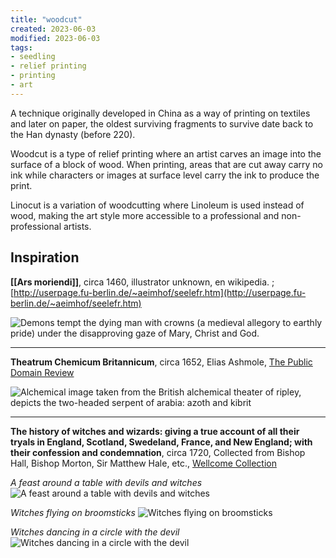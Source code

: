 ```yaml
---
title: "woodcut"
created: 2023-06-03
modified: 2023-06-03
tags:
- seedling
- relief printing
- printing
- art
---
```


A technique originally developed in China as a way of printing on textiles and later on paper, the oldest surviving fragments to survive date back to the Han dynasty (before 220).

Woodcut is a type of relief printing where an artist carves an image into the surface of a block of wood. When printing, areas that are cut away carry no ink while characters or images at surface level carry the ink to produce the print.

Linocut is a variation of woodcutting where Linoleum is used instead of wood, making the art style more accessible to a professional and non-professional artists. 

## Inspiration

**[[Ars moriendi]]**,  circa 1460, illustrator unknown, en wikipedia. ; [http://userpage.fu-berlin.de/~aeimhof/seelefr.htm](http://userpage.fu-berlin.de/~aeimhof/seelefr.htm)

![Demons tempt the dying man with crowns (a medieval allegory to earthly pride) under the disapproving gaze of Mary, Christ and God.](static/images/woodcut.png)

---

**Theatrum Chemicum Britannicum**, circa 1652, Elias Ashmole, [The Public Domain Review](https://publicdomainreview.org/collection/theatrum-chemicum)

![Alchemical image taken from the British alchemical theater of ripley, depicts the two-headed serpent of arabia: azoth and kibrit](static/images/woodcut-1.png)

---

**The history of witches and wizards: giving a true account of all their tryals in England, Scotland, Swedeland, France, and New England; with their confession and condemnation**, circa 1720, Collected from Bishop Hall, Bishop Morton, Sir Matthew Hale, etc., [Wellcome Collection](https://wellcomecollection.org/works/abkab8tq/images?id=a3nuy2zq)

*A feast around a table with devils and witches*
![A feast around a table with devils and witches](static/images/woodcut-2.png)

*Witches flying on broomsticks*
![Witches flying on broomsticks](static/images/woodcut-3.png)

*Witches dancing in a circle with the devil*
![Witches dancing in a circle with the devil](static/images/woodcut-4.png)